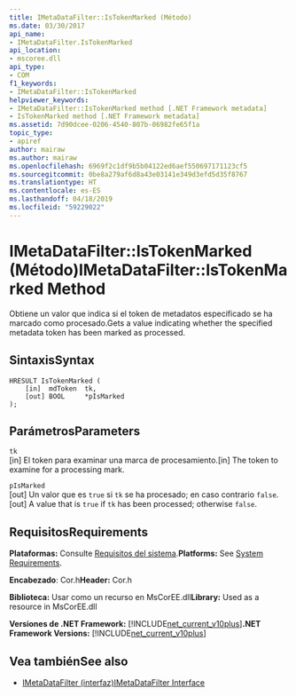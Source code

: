 ```yaml
---
title: IMetaDataFilter::IsTokenMarked (Método)
ms.date: 03/30/2017
api_name:
- IMetaDataFilter.IsTokenMarked
api_location:
- mscoree.dll
api_type:
- COM
f1_keywords:
- IMetaDataFilter::IsTokenMarked
helpviewer_keywords:
- IMetaDataFilter::IsTokenMarked method [.NET Framework metadata]
- IsTokenMarked method [.NET Framework metadata]
ms.assetid: 7d90dcee-0206-4540-807b-06982fe65f1a
topic_type:
- apiref
author: mairaw
ms.author: mairaw
ms.openlocfilehash: 6969f2c1df9b5b04122ed6aef550697171123cf5
ms.sourcegitcommit: 0be8a279af6d8a43e03141e349d3efd5d35f8767
ms.translationtype: HT
ms.contentlocale: es-ES
ms.lasthandoff: 04/18/2019
ms.locfileid: "59229022"
---
```

# <a name="imetadatafilteristokenmarked-method"></a><span data-ttu-id="95abb-102">IMetaDataFilter::IsTokenMarked (Método)</span><span class="sxs-lookup"><span data-stu-id="95abb-102">IMetaDataFilter::IsTokenMarked Method</span></span>
<span data-ttu-id="95abb-103">Obtiene un valor que indica si el token de metadatos especificado se ha marcado como procesado.</span><span class="sxs-lookup"><span data-stu-id="95abb-103">Gets a value indicating whether the specified metadata token has been marked as processed.</span></span>  
  
## <a name="syntax"></a><span data-ttu-id="95abb-104">Sintaxis</span><span class="sxs-lookup"><span data-stu-id="95abb-104">Syntax</span></span>  
  
```  
HRESULT IsTokenMarked (  
    [in]  mdToken  tk,   
    [out] BOOL     *pIsMarked  
);  
```  
  
## <a name="parameters"></a><span data-ttu-id="95abb-105">Parámetros</span><span class="sxs-lookup"><span data-stu-id="95abb-105">Parameters</span></span>  
 `tk`  
 <span data-ttu-id="95abb-106">[in] El token para examinar una marca de procesamiento.</span><span class="sxs-lookup"><span data-stu-id="95abb-106">[in] The token to examine for a processing mark.</span></span>  
  
 `pIsMarked`  
 <span data-ttu-id="95abb-107">[out] Un valor que es `true` si `tk` se ha procesado; en caso contrario `false`.</span><span class="sxs-lookup"><span data-stu-id="95abb-107">[out] A value that is `true` if `tk` has been processed; otherwise `false`.</span></span>  
  
## <a name="requirements"></a><span data-ttu-id="95abb-108">Requisitos</span><span class="sxs-lookup"><span data-stu-id="95abb-108">Requirements</span></span>  
 <span data-ttu-id="95abb-109">**Plataformas:** Consulte [Requisitos del sistema](../../../../docs/framework/get-started/system-requirements.md).</span><span class="sxs-lookup"><span data-stu-id="95abb-109">**Platforms:** See [System Requirements](../../../../docs/framework/get-started/system-requirements.md).</span></span>  
  
 <span data-ttu-id="95abb-110">**Encabezado**: Cor.h</span><span class="sxs-lookup"><span data-stu-id="95abb-110">**Header:** Cor.h</span></span>  
  
 <span data-ttu-id="95abb-111">**Biblioteca:** Usar como un recurso en MsCorEE.dll</span><span class="sxs-lookup"><span data-stu-id="95abb-111">**Library:** Used as a resource in MsCorEE.dll</span></span>  
  
 <span data-ttu-id="95abb-112">**Versiones de .NET Framework:** [!INCLUDE[net_current_v10plus](../../../../includes/net-current-v10plus-md.md)]</span><span class="sxs-lookup"><span data-stu-id="95abb-112">**.NET Framework Versions:** [!INCLUDE[net_current_v10plus](../../../../includes/net-current-v10plus-md.md)]</span></span>  
  
## <a name="see-also"></a><span data-ttu-id="95abb-113">Vea también</span><span class="sxs-lookup"><span data-stu-id="95abb-113">See also</span></span>

- [<span data-ttu-id="95abb-114">IMetaDataFilter (interfaz)</span><span class="sxs-lookup"><span data-stu-id="95abb-114">IMetaDataFilter Interface</span></span>](../../../../docs/framework/unmanaged-api/metadata/imetadatafilter-interface.md)
